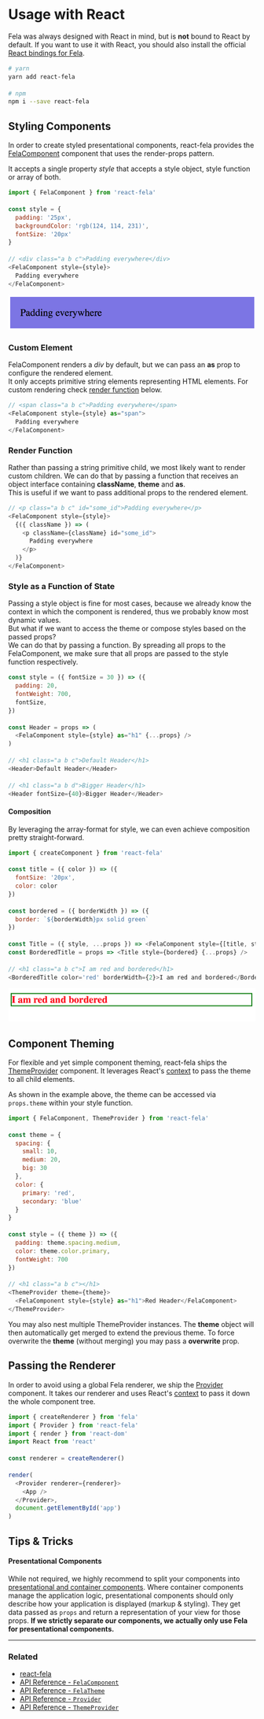 # Usage with React

Fela was always designed with React in mind, but is **not** bound to React by default. If you want to use it with React, you should also install the official [React bindings for Fela](https://github.com/rofrischmann/fela/tree/master/packages/react-fela).

```sh
# yarn
yarn add react-fela

# npm
npm i --save react-fela
```

## Styling Components
In order to create styled presentational components, react-fela provides the [FelaComponent](../api/bindings/FelaComponent.md) component that uses the render-props pattern.

It accepts a single property *style* that accepts a style object, style function or array of both.

```javascript
import { FelaComponent } from 'react-fela'

const style = {
  padding: '25px',
  backgroundColor: 'rgb(124, 114, 231)',
  fontSize: '20px'
}

// <div class="a b c">Padding everywhere</div>
<FelaComponent style={style}>
  Padding everywhere
</FelaComponent>
```

<img src='../res/react-1.png'>

### Custom Element
FelaComponent renders a *div* by default, but we can pass an **as** prop to configure the rendered element.<br>
It only accepts primitive string elements representing HTML elements. For custom rendering check [render function](#render-function) below.

```javascript
// <span class="a b c">Padding everywhere</span>
<FelaComponent style={style} as="span">
  Padding everywhere
</FelaComponent>
```

### Render Function
Rather than passing a string primitive child, we most likely want to render custom children. We can do that by passing a function that receives an object interface containing **className**, **theme** and **as**.<br>
This is useful if we want to pass additional props to the rendered element.

```javascript
// <p class="a b c" id="some_id">Padding everywhere</p>
<FelaComponent style={style}>
  {({ className }) => (
    <p className={className} id="some_id">
      Padding everywhere
    </p>
  )}
</FelaComponent>
```

### Style as a Function of State
Passing a style object is fine for most cases, because we already know the context in which the component is rendered, thus we probably know most dynamic values.<br>
But what if we want to access the theme or compose styles based on the passed props?<br>
We can do that by passing a function. By spreading all props to the FelaComponent, we make sure that all props are passed to the style function respectively.

```javascript
const style = ({ fontSize = 30 }) => ({
  padding: 20,
  fontWeight: 700,
  fontSize,
})

const Header = props => (
  <FelaComponent style={style} as="h1" {...props} />
)

// <h1 class="a b c">Default Header</h1>
<Header>Default Header</Header>

// <h1 class="a b d">Bigger Header</h1>
<Header fontSize={40}>Bigger Header</Header>
```

#### Composition
By leveraging the array-format for style, we can even achieve composition pretty straight-forward.

```javascript
import { createComponent } from 'react-fela'

const title = ({ color }) => ({
  fontSize: '20px',
  color: color
})

const bordered = ({ borderWidth }) => ({
  border: `${borderWidth}px solid green`
})

const Title = ({ style, ...props }) => <FelaComponent style={[title, style]} {...props} as="h1" />
const BorderedTitle = props => <Title style={bordered} {...props} />

// <h1 class="a b c">I am red and bordered</h1>
<BorderedTitle color='red' borderWidth={2}>I am red and bordered</BorderedTitle>
```
<img src='../res/react-3.png'>


## Component Theming
For flexible and yet simple component theming, react-fela ships the  [ThemeProvider](../api/bindings/ThemeProvider.md) component.
It leverages React's [context](https://facebook.github.io/react/docs/context.html) to pass the theme to all child elements.
<br>

As shown in the example above, the theme can be accessed via `props.theme` within your style function.

```javascript
import { FelaComponent, ThemeProvider } from 'react-fela'

const theme = {
  spacing: {
    small: 10,
    medium: 20,
    big: 30
  },
  color: {
    primary: 'red',
    secondary: 'blue'
  }
}

const style = ({ theme }) => ({
  padding: theme.spacing.medium,
  color: theme.color.primary,
  fontWeight: 700
})

// <h1 class="a b c"></h1>
<ThemeProvider theme={theme}>
  <FelaComponent style={style} as="h1">Red Header</FelaComponent>
</ThemeProvider>
```

You may also nest multiple ThemeProvider instances. The **theme** object will then automatically get merged to extend the previous theme. To force overwrite the **theme** (without merging) you may pass a **overwrite** prop.

## Passing the Renderer
In order to avoid using a global Fela renderer, we ship the [Provider](../api/bindings/Provider.md) component. It takes our renderer and uses React's [context](https://facebook.github.io/react/docs/context.html) to pass it down the whole component tree.

```javascript
import { createRenderer } from 'fela'
import { Provider } from 'react-fela'
import { render } from 'react-dom'
import React from 'react'

const renderer = createRenderer()

render(
  <Provider renderer={renderer}>
    <App />
  </Provider>,
  document.getElementById('app')
)
```

## Tips & Tricks
#### Presentational Components
While not required, we highly recommend to split your components into [presentational and container components](https://medium.com/@dan_abramov/smart-and-dumb-components-7ca2f9a7c7d0#.67qfcbme5).
Where container components manage the application logic, presentational components should only describe how your application is displayed (markup & styling). They get data passed as `props` and return a representation of your view for those props.
**If we strictly separate our components, we actually only use Fela for presentational components.**



---

### Related
* [react-fela](https://github.com/rofrischmann/fela/tree/master/packages/react-fela)
* [API Reference - `FelaComponent`](../api/bindings/FelaComponent.md)
* [API Reference - `FelaTheme`](../api/bindings/FelaTheme.md)
* [API Reference - `Provider`](../api/bindings/Provider.md)
* [API Reference - `ThemeProvider`](../api/bindings/ThemeProvider.md)
